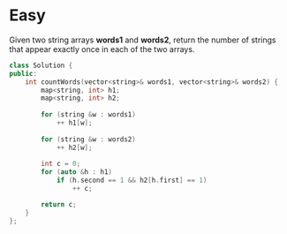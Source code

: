 # Easy

Given two string arrays **words1** and **words2**, return the number of strings that appear exactly once in each of the two arrays.

```cpp
class Solution {
public:
    int countWords(vector<string>& words1, vector<string>& words2) {
        map<string, int> h1;
        map<string, int> h2;
        
        for (string &w : words1)
            ++ h1[w];
        
        for (string &w : words2)
            ++ h2[w];
        
        int c = 0;
        for (auto &h : h1)
            if (h.second == 1 && h2[h.first] == 1)
                ++ c;

        return c;  
    }
};
```
